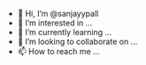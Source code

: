 - 👋 Hi, I’m @sanjayypall
- 👀 I’m interested in ...
- 🌱 I’m currently learning ...
- 💞️ I’m looking to collaborate on ...
- 📫 How to reach me ...

<!---
sanjayypall/sanjayypall is a ✨ special ✨ repository because its `README.md` (this file) appears on your GitHub profile.
You can click the Preview link to take a look at your changes.
--->
